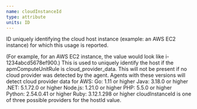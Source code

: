 ```yaml
---
name: cloudInstanceId
type: attribute
units: ID
---
```


ID uniquely identifying the cloud host instance (example: an AWS EC2 instance) for which this usage is reported.

(For example, for an AWS EC2 instance, the value would look like i-1234abcd5678ef900.) This is used to uniquely identify the host if the apmComputeUnitRule is cloud\_provider\_data. This will not be present if no cloud provider was detected by the agent. Agents with these versions will detect cloud provider data for AWS: Go: 1.11 or higher Java: 3.18.0 or higher .NET: 5.1.72.0 or higher Node.js: 1.21.0 or higher PHP: 5.5.0 or higher Python: 2.54.0.41 or higher Ruby: 3.12.1.298 or higher cloudInstanceId is one of three possible providers for the hostId value.